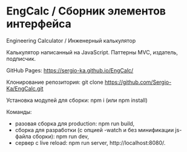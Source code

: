 # EngCalc / Сборник элементов интерфейса
Engineering Calculator / Инженерный калькулятор

Калькулятор написанный на JavaScript. Паттерны MVC, издатель, подписчик.

GitHub Pages:
https://sergio-ka.github.io/EngCalc/

Клонирование репозитория:
git clone https://github.com/Sergio-Ka/EngCalc.git

Установка модулей для сборки:
npm i (или npm install)

Команды:
- разовая сборка для production: npm run build,
- сборка для разработки (с опцией -watch и без минификации js-файла сборки): npm run dev,
- сервер с live reload: npm run server, http://localhost:8080/.